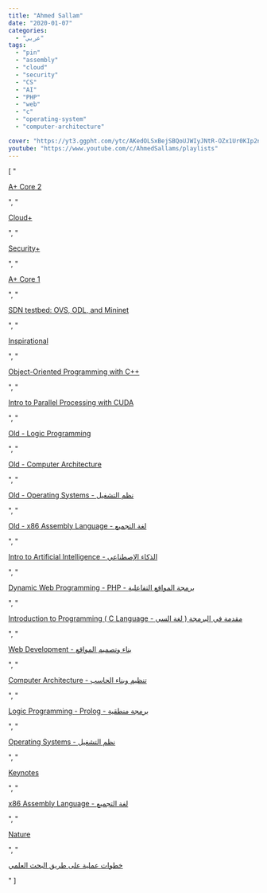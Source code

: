 ```yaml
---
title: "Ahmed Sallam"
date: "2020-01-07"
categories:
  - "عربي"
tags:
  - "pin"
  - "assembly"
  - "cloud"
  - "security"
  - "CS"
  - "AI"
  - "PHP"
  - "web"
  - "c"
  - "operating-system"
  - "computer-architecture"

cover: "https://yt3.ggpht.com/ytc/AKedOLSxBejSBQoUJWIyJNtR-OZx1Ur0KIp2nHA6qYMpEw=s88-c-k-c0x00ffffff-no-rj"
youtube: "https://www.youtube.com/c/AhmedSallams/playlists"
---
```


[
    "<p><a href='https://www.youtube.com/watch?v=cTe5GsyhKUk&list=PLMm8EjqH1EFWEKi633euNS8vG40_53Nh6'>A+ Core 2</a></p>",
    "<p><a href='https://www.youtube.com/watch?v=mxproh2qaU8&list=PLMm8EjqH1EFVhewgetah1iGzBWFw5OKt3'>Cloud+</a></p>",
    "<p><a href='https://www.youtube.com/watch?v=DD5Wnb0f1rg&list=PLMm8EjqH1EFX35PcgAJY4cRf2E6wjKlMH'>Security+</a></p>",
    "<p><a href='https://www.youtube.com/watch?v=H9pGbLJknDk&list=PLMm8EjqH1EFXtK0tbvtOZ1aqad4FeSOzv'>A+ Core 1</a></p>",
    "<p><a href='https://www.youtube.com/watch?v=6MdLD2cnPGg&list=PLMm8EjqH1EFVt4nzZGa8b2pADH4qb7mj4'>SDN testbed: OVS, ODL, and Mininet</a></p>",
    "<p><a href='https://www.youtube.com/watch?v=As76MHuh1sU&list=PLMm8EjqH1EFWtCvmXg4IvaOmk780qyY4T'>Inspirational</a></p>",
    "<p><a href='https://www.youtube.com/watch?v=F0SZiOz9KZg&list=PLMm8EjqH1EFXG_-EgmKb1gxW5S4XaQYaE'>Object-Oriented Programming  with C++</a></p>",
    "<p><a href='https://www.youtube.com/watch?v=xXGS_0ryR5s&list=PLMm8EjqH1EFWVUt0FVVWM3_qEpa8MX4ZY'>Intro to Parallel Processing with CUDA</a></p>",
    "<p><a href='https://www.youtube.com/watch?v=SwKuTTaK2XI&list=PLMm8EjqH1EFVUoOZhd5uwPb08a9QuD-Nz'>Old - Logic Programming</a></p>",
    "<p><a href='https://www.youtube.com/watch?v=1ybX_oVEbzc&list=PLMm8EjqH1EFWWKAeZFMmnbvnDML6NhY35'>Old - Computer Architecture</a></p>",
    "<p><a href='https://www.youtube.com/watch?v=Kl3hoq3JaAE&list=PLMm8EjqH1EFXFkj623qhu7tRsfZehOjCO'>Old - Operating Systems - نظم التشغيل</a></p>",
    "<p><a href='https://www.youtube.com/watch?v=9-7L9gjATrs&list=PLMm8EjqH1EFXmlbSc57ujsnw1poNykn21'>Old - x86 Assembly Language - لغة التجميع</a></p>",
    "<p><a href='https://www.youtube.com/watch?v=VHDgRgb70hw&list=PLMm8EjqH1EFVR5O5wZCAy9x9mautNuxI6'>Intro to Artificial Intelligence -  الذكاء الإصطناعي</a></p>",
    "<p><a href='https://www.youtube.com/watch?v=-2nITn4a87w&list=PLMm8EjqH1EFWgsU3uKf-DWo9MjT4o1QWn'>Dynamic Web Programming - PHP - برمجة المواقع التفاعلية</a></p>",
    "<p><a href='https://www.youtube.com/watch?v=wGykPT464EQ&list=PLMm8EjqH1EFXI8wByY0umF_DQON2S9uws'>Introduction to Programming ( C Language - مقدمة في البرمجة ( لغة السي</a></p>",
    "<p><a href='https://www.youtube.com/watch?v=kYaD1-5jWc4&list=PLMm8EjqH1EFUyV5MNXMc9-drTruhxhTRQ'>Web Development - بناء وتصميم المواقع</a></p>",
    "<p><a href='https://www.youtube.com/watch?v=x_gE_TFEuow&list=PLMm8EjqH1EFVEVWSiBdCoBEJHffjHUScZ'>Computer Architecture - تنظيم وبناء الحاسب</a></p>",
    "<p><a href='https://www.youtube.com/watch?v=O0s45P3Ix9g&list=PLMm8EjqH1EFW9Faldu6D6Uh2j1EWWaTYe'>Logic Programming - Prolog - برمجة منطقية</a></p>",
    "<p><a href='https://www.youtube.com/watch?v=NkOXBrHbqSs&list=PLMm8EjqH1EFV-jECqtMxeVMDoVkV_kJDY'>Operating Systems - نظم التشغيل</a></p>",
    "<p><a href='https://www.youtube.com/watch?v=2SvymR1R1OE&list=PLMm8EjqH1EFXV1ePtCKrkxhKaMqiwUDdc'>Keynotes</a></p>",
    "<p><a href='https://www.youtube.com/watch?v=VXyjgzbxH0Q&list=PLMm8EjqH1EFVodghdDWaAuHkHqj-nJ0bN'>x86 Assembly Language - لغة التجميع</a></p>",
    "<p><a href='https://www.youtube.com/watch?v=Uc0233fSwew&list=PLMm8EjqH1EFUiEeVWVIZVGpYIaWSEwu3B'>Nature</a></p>",
    "<p><a href='https://www.youtube.com/watch?v=HbtStAzflHk&list=PLMm8EjqH1EFWZdPT9eiMrEETEQF4m6eLD'>خطوات عملية على طريق البحث العلمي</a></p>"
]